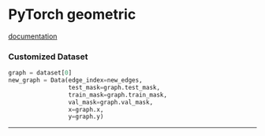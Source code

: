 # PyTorch geometric

[documentation](https://pytorch-geometric.readthedocs.io/en/latest/index.html)

### Customized Dataset

```python
graph = dataset[0]
new_graph = Data(edge_index=new_edges, 
                 test_mask=graph.test_mask, 
                 train_mask=graph.train_mask, 
                 val_mask=graph.val_mask, 
                 x=graph.x, 
                 y=graph.y)
```

---

